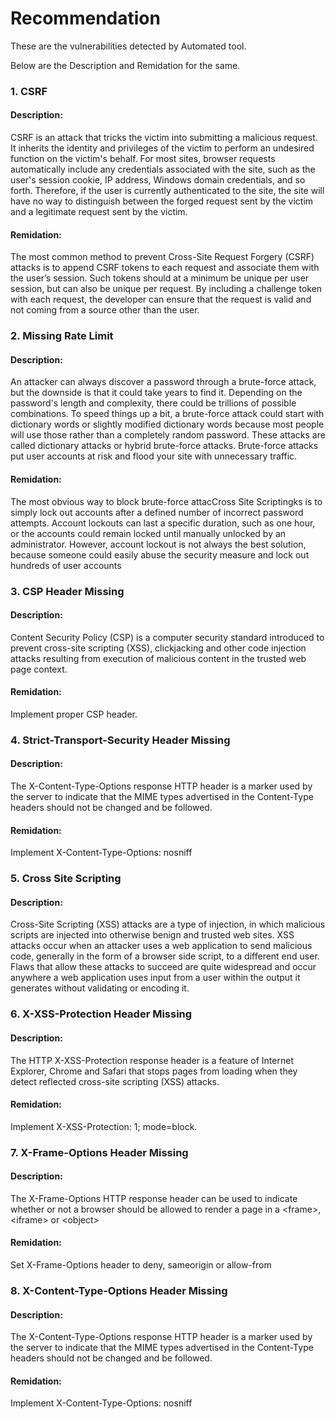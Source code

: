 # Recommendation

These are the vulnerabilities detected by Automated tool.&#x20;

Below are the Description and Remidation for the same.

### 1. CSRF

#### Description:

CSRF is an attack that tricks the victim into submitting a malicious request. It inherits the identity and privileges of the victim to perform an undesired function on the victim's behalf. For most sites, browser requests automatically include any credentials associated with the site, such as the user's session cookie, IP address, Windows domain credentials, and so forth. Therefore, if the user is currently authenticated to the site, the site will have no way to distinguish between the forged request sent by the victim and a legitimate request sent by the victim.

#### Remidation:

The most common method to prevent Cross-Site Request Forgery (CSRF) attacks is to append CSRF tokens to each request and associate them with the user’s session. Such tokens should at a minimum be unique per user session, but can also be unique per request. By including a challenge token with each request, the developer can ensure that the request is valid and not coming from a source other than the user.

### 2. Missing Rate Limit

#### Description:

An attacker can always discover a password through a brute-force attack, but the downside is that it could take years to find it. Depending on the password's length and complexity, there could be trillions of possible combinations. To speed things up a bit, a brute-force attack could start with dictionary words or slightly modified dictionary words because most people will use those rather than a completely random password. These attacks are called dictionary attacks or hybrid brute-force attacks. Brute-force attacks put user accounts at risk and flood your site with unnecessary traffic.

#### Remidation:

The most obvious way to block brute-force attacCross Site Scriptingks is to simply lock out accounts after a defined number of incorrect password attempts. Account lockouts can last a specific duration, such as one hour, or the accounts could remain locked until manually unlocked by an administrator. However, account lockout is not always the best solution, because someone could easily abuse the security measure and lock out hundreds of user accounts

### 3. CSP Header Missing

#### Description:

Content Security Policy (CSP) is a computer security standard introduced to prevent cross-site scripting (XSS), clickjacking and other code injection attacks resulting from execution of malicious content in the trusted web page context.

#### Remidation:

Implement proper CSP header.

### 4. Strict-Transport-Security Header Missing

#### Description:

The X-Content-Type-Options response HTTP header is a marker used by the server to indicate that the MIME types advertised in the Content-Type headers should not be changed and be followed.

#### Remidation:

Implement X-Content-Type-Options: nosniff

### 5. Cross Site Scripting

#### Description:

Cross-Site Scripting (XSS) attacks are a type of injection, in which malicious scripts are injected into otherwise benign and trusted web sites. XSS attacks occur when an attacker uses a web application to send malicious code, generally in the form of a browser side script, to a different end user. Flaws that allow these attacks to succeed are quite widespread and occur anywhere a web application uses input from a user within the output it generates without validating or encoding it.

### 6. X-XSS-Protection Header Missing

#### Description:

The HTTP X-XSS-Protection response header is a feature of Internet Explorer, Chrome and Safari that stops pages from loading when they detect reflected cross-site scripting (XSS) attacks.

#### Remidation:

Implement X-XSS-Protection: 1; mode=block.

### 7. X-Frame-Options Header Missing

#### Description:

The X-Frame-Options HTTP response header can be used to indicate whether or not a browser should be allowed to render a page in a \<frame>, \<iframe> or \<object>

#### Remidation:

Set X-Frame-Options header to deny, sameorigin or allow-from

### 8. X-Content-Type-Options Header Missing

#### Description:

The X-Content-Type-Options response HTTP header is a marker used by the server to indicate that the MIME types advertised in the Content-Type headers should not be changed and be followed.

#### Remidation:

Implement X-Content-Type-Options: nosniff

